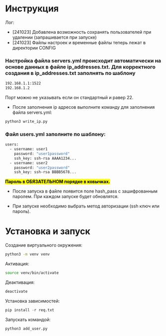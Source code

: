# Инструкция

Лог:
- [241023] Добавлена возможность сохранять пользователей при удалении (запрашивается при запуске)
- [241023] Файлы настроек и временные файлы теперь лежат в директории CONFIG

### Настройка файла servers.yml происходит автоматически на основе данных в файле ip_addresses.txt. Для корректного создания в ip_addresses.txt заполнять по шаблону

```bash
192.168.1.1:1522
192.168.1.2
```

Порт можно не указывать если он стандартный и равер 22.

- После заполнения ip адресов выполните команду для заполнения файла servers.yml:



```python
python3 write_ip.py
```



### Файл users.yml заполните по шаблону:

```bash
users:
  - username: user1
    password: "user1password"
    ssh_key: ssh-rsa AAAA1234...
  - username: user2
    password: "user2password"
    ssh_key: ssh-rsa BBBB5678...
```

<mark>**Пароль в ОБЯЗАТЕЛЬНОМ порядке в ковычках.**</mark>

- После запуска в файле появится поле hash_pass с зашифрованным паролем. При каждом запуске будет обновлятся.

- При запуске необходимо выбрать метод авторизации (ssh ключ или пароль).

# Установка и запуск

Создание виртуального окружения:

```sh
python3 -m venv venv
```

Активация:

```sh
source venv/bin/activate
```

Деактивация:

```sh
deactivate
```

Установка зависимостей:

```python
pip install -r req.txt
```

Запускать командой:

```python
python3 add_user.py
```